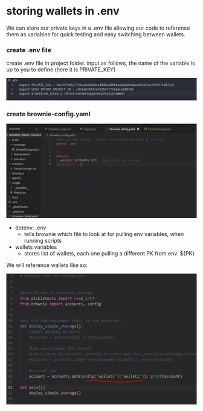 # storing wallets in .env

We can store our private keys in a .env file allowing our code to reference them as variables for quick testing and easy switching between wallets.

### create .env file&#x20;

create .env file in project folder. input as follows, the name of the variable is up to you to define (here it is PRIVATE\_KEY)

![](<../../../.gitbook/assets/image (278).png>)

### create brownie-config.yaml

![](<../../../.gitbook/assets/image (3) (1).png>)

* dotenv: .env
  * tells brownie which file to look at for pulling env variables, when running scripts
* wallets variables
  * stores list of wallets, each one pulling a different PK from env. ${PK}

We will reference wallets like so:

![](<../../../.gitbook/assets/image (257).png>)

